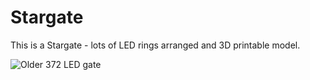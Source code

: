 # Stargate

This is a Stargate - lots of LED rings arranged and 3D printable model.

![Older 372 LED gate](../../Manuals/Gate372.jpg)
